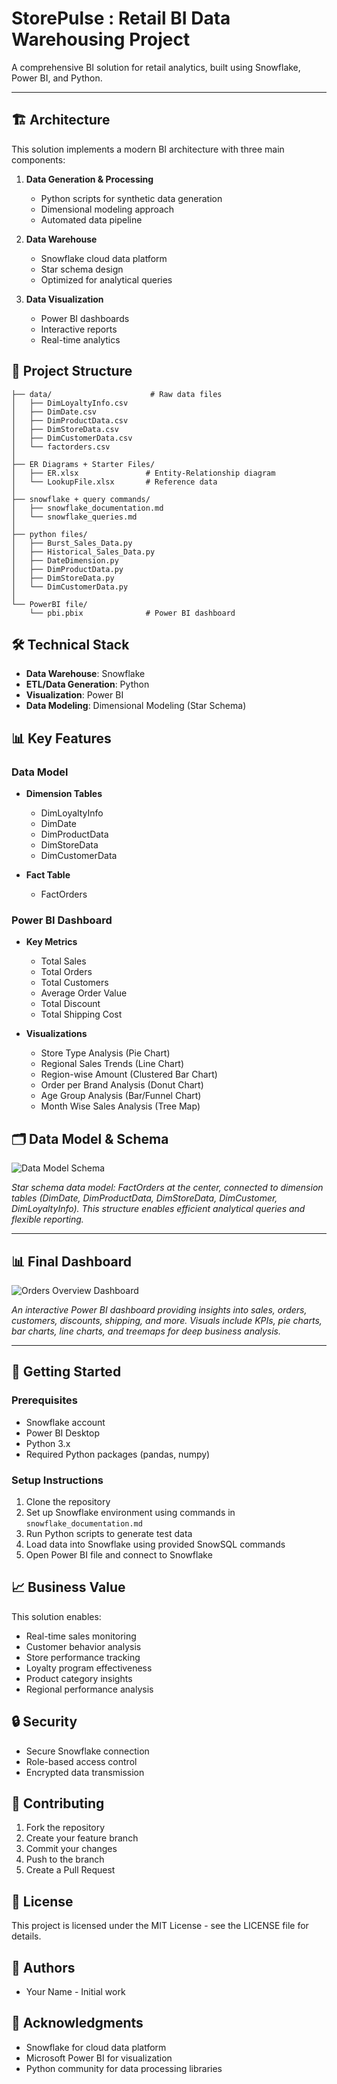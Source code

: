 # StorePulse : Retail BI Data Warehousing Project

A comprehensive BI solution for retail analytics, built using Snowflake, Power BI, and Python.

---


## 🏗️ Architecture

This solution implements a modern BI architecture with three main components:

1. **Data Generation & Processing**
   - Python scripts for synthetic data generation
   - Dimensional modeling approach
   - Automated data pipeline

2. **Data Warehouse**
   - Snowflake cloud data platform
   - Star schema design
   - Optimized for analytical queries

3. **Data Visualization**
   - Power BI dashboards
   - Interactive reports
   - Real-time analytics

## 📁 Project Structure

```
├── data/                      # Raw data files
│   ├── DimLoyaltyInfo.csv
│   ├── DimDate.csv
│   ├── DimProductData.csv
│   ├── DimStoreData.csv
│   ├── DimCustomerData.csv
│   └── factorders.csv
│
├── ER Diagrams + Starter Files/
│   ├── ER.xlsx               # Entity-Relationship diagram
│   └── LookupFile.xlsx       # Reference data
│
├── snowflake + query commands/
│   ├── snowflake_documentation.md
│   └── snowflake_queries.md
│
├── python files/
│   ├── Burst_Sales_Data.py
│   ├── Historical_Sales_Data.py
│   ├── DateDimension.py
│   ├── DimProductData.py
│   ├── DimStoreData.py
│   └── DimCustomerData.py
│
└── PowerBI file/
    └── pbi.pbix              # Power BI dashboard
```

## 🛠️ Technical Stack

- **Data Warehouse**: Snowflake
- **ETL/Data Generation**: Python
- **Visualization**: Power BI
- **Data Modeling**: Dimensional Modeling (Star Schema)

## 📊 Key Features

### Data Model
- **Dimension Tables**
  - DimLoyaltyInfo
  - DimDate
  - DimProductData
  - DimStoreData
  - DimCustomerData

- **Fact Table**
  - FactOrders

### Power BI Dashboard
- **Key Metrics**
  - Total Sales
  - Total Orders
  - Total Customers
  - Average Order Value
  - Total Discount
  - Total Shipping Cost

- **Visualizations**
  - Store Type Analysis (Pie Chart)
  - Regional Sales Trends (Line Chart)
  - Region-wise Amount (Clustered Bar Chart)
  - Order per Brand Analysis (Donut Chart)
  - Age Group Analysis (Bar/Funnel Chart)
  - Month Wise Sales Analysis (Tree Map)


## 🗂️ Data Model & Schema

![Data Model Schema](img/schema.png)

*Star schema data model: FactOrders at the center, connected to dimension tables (DimDate, DimProductData, DimStoreData, DimCustomer, DimLoyaltyInfo). This structure enables efficient analytical queries and flexible reporting.*

---

## 📊 Final Dashboard

![Orders Overview Dashboard](img/dashboard.png)

*An interactive Power BI dashboard providing insights into sales, orders, customers, discounts, shipping, and more. Visuals include KPIs, pie charts, bar charts, line charts, and treemaps for deep business analysis.*

---

## 🚀 Getting Started

### Prerequisites
- Snowflake account
- Power BI Desktop
- Python 3.x
- Required Python packages (pandas, numpy)

### Setup Instructions
1. Clone the repository
2. Set up Snowflake environment using commands in `snowflake_documentation.md`
3. Run Python scripts to generate test data
4. Load data into Snowflake using provided SnowSQL commands
5. Open Power BI file and connect to Snowflake

## 📈 Business Value

This solution enables:
- Real-time sales monitoring
- Customer behavior analysis
- Store performance tracking
- Loyalty program effectiveness
- Product category insights
- Regional performance analysis

## 🔒 Security

- Secure Snowflake connection
- Role-based access control
- Encrypted data transmission

## 🤝 Contributing

1. Fork the repository
2. Create your feature branch
3. Commit your changes
4. Push to the branch
5. Create a Pull Request

## 📝 License

This project is licensed under the MIT License - see the LICENSE file for details.

## 👥 Authors

- Your Name - Initial work

## 🙏 Acknowledgments

- Snowflake for cloud data platform
- Microsoft Power BI for visualization
- Python community for data processing libraries 
